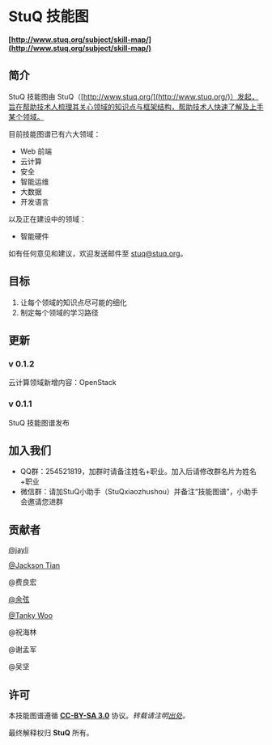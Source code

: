 # StuQ 技能图
**[http://www.stuq.org/subject/skill-map/](http://www.stuq.org/subject/skill-map/)**

## 简介
StuQ 技能图由 StuQ（[http://www.stuq.org/](http://www.stuq.org/)）发起，旨在帮助技术人梳理其关心领域的知识点与框架结构，帮助技术人快速了解及上手某个领域。

目前技能图谱已有六大领域：

- Web 前端
- 云计算
- 安全
- 智能运维
- 大数据 
- 开发语言

以及正在建设中的领域：

- 智能硬件


如有任何意见和建议，欢迎发送邮件至 [stuq@stuq.org](mailto:stuq@stuq.org?subject=StuQ技能图谱)。

## 目标
1. 让每个领域的知识点尽可能的细化
2. 制定每个领域的学习路径

## 更新

### v 0.1.2
云计算领域新增内容：OpenStack

### v 0.1.1

StuQ 技能图谱发布

## 加入我们
- QQ群：254521819，加群时请备注姓名+职业。加入后请修改群名片为姓名+职业
- 微信群：请加StuQ小助手（StuQxiaozhushou）并备注“技能图谱”，小助手会邀请您进群


## 贡献者
[@jayli](https://github.com/jayli/)

[@Jackson Tian](https://github.com/JacksonTian)

@费良宏

[@余弦](http://blog.knownsec.com)

[@Tanky Woo](http://blog.knownsec.com)

@祝海林

@谢孟军

@吴坚

## 许可
本技能图谱遵循 **[CC-BY-SA 3.0](https://creativecommons.org/licenses/by-sa/3.0/)** 协议。*转载请注明[出处](http://www.stuq.org/subject/skill-map/)。*

最终解释权归 **StuQ** 所有。